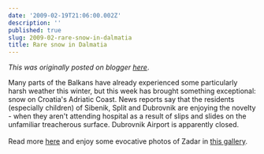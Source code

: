 ```yaml
---
date: '2009-02-19T21:06:00.002Z'
description: ''
published: true
slug: 2009-02-rare-snow-in-dalmatia
title: Rare snow in Dalmatia
---
```


*This was originally posted on blogger [here](https://blog.balkanology.com/2009/02/rare-snow-in-dalmatia.html)*.

Many parts of the Balkans have already experienced some particularly harsh weather this winter, but this week has brought something exceptional: snow on Croatia's Adriatic Coast. News reports say that the residents (especially children) of Sibenik, Split and Dubrovnik are enjoying the novelty - when they aren't attending hospital as a result of slips and slides on the unfamiliar treacherous surface. Dubrovnik Airport is apparently closed.   <br /><br />Read more <a href="http://www.javno.com/en-croatia/photo--snow-cover-turns-dalmatia-white_235298">here</a> and enjoy some evocative photos of Zadar in <a href="http://www.javno.com/en/foto.php?id=18&amp;rbr=12006&amp;idrf=529159">this gallery</a>.